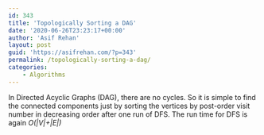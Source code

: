 ```yaml
---
id: 343
title: 'Topologically Sorting a DAG'
date: '2020-06-26T23:23:17+00:00'
author: 'Asif Rehan'
layout: post
guid: 'https://asifrehan.com/?p=343'
permalink: /topologically-sorting-a-dag/
categories:
    - Algorithms
---
```


In Directed Acyclic Graphs (DAG), there are no cycles. So it is simple to find the connected components just by sorting the vertices by post-order visit number in decreasing order after one run of DFS. The run time for DFS is again *O(|V|+|E|)*